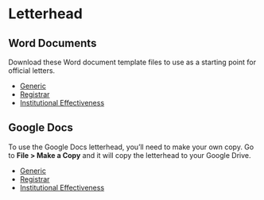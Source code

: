 # Letterhead
## Word Documents
Download these Word document template files to use as a starting point for official letters.

- [Generic](https://marketing.carolinau.edu/letterhead-assets/generic.dotx)
- [Registrar](https://marketing.carolinau.edu/letterhead-assets/registrar.dotx) 
- [Institutional Effectiveness](https://marketing.carolinau.edu/letterhead-assets/ie.dotx)

## Google Docs
To use the Google Docs letterhead, you’ll need to make your own copy. Go to **File > Make a Copy** and it will copy the letterhead to your Google Drive.

- [Generic](https://docs.google.com/document/d/1kDQSK-dRQNPKB0-5lrt9NrZ42elsVp_5PlnPClghHYE/edit?usp=sharing)
- [Registrar](https://docs.google.com/document/d/10bLi29se6he9RRpIIToOpHSkI0rTVMcgfhiewmWiKfo/edit?usp=sharing)
- [Institutional Effectiveness](https://docs.google.com/document/d/1qMXfkmKNQ4HpgB6iVhDU3CiwNJGOHr1RWVxVfcEglYE/edit?usp=sharing)